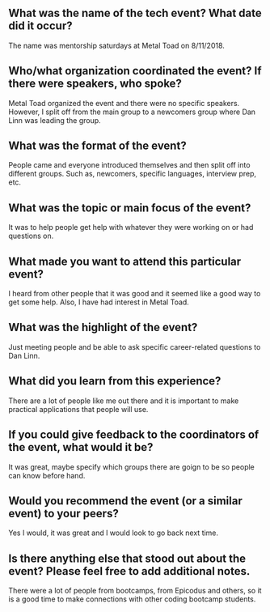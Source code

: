 ## What was the name of the tech event? What date did it occur?
The name was mentorship saturdays at Metal Toad on 8/11/2018.

## Who/what organization coordinated the event? If there were speakers, who spoke?
Metal Toad organized the event and there were no specific speakers. However, I split off from the main group to a newcomers group where Dan Linn was leading the group.

## What was the format of the event?
People came and everyone introduced themselves and then split off into different groups. Such as, newcomers, specific languages, interview prep, etc.

## What was the topic or main focus of the event?
It was to help people get help with whatever they were working on or had questions on.

## What made you want to attend this particular event?
I heard from other people that it was good and it seemed like a good way to get some help. Also, I have had interest in Metal Toad.

## What was the highlight of the event?
Just meeting people and be able to ask specific career-related questions to Dan Linn.

## What did you learn from this experience?
There are a lot of people like me out there and it is important to make practical applications that people will use.

## If you could give feedback to the coordinators of the event, what would it be?
It was great, maybe specify which groups there are goign to be so people can know before hand.

## Would you recommend the event (or a similar event) to your peers?
Yes I would, it was great and I would look to go back next time.

## Is there anything else that stood out about the event? Please feel free to add additional notes.
There were a lot of people from bootcamps, from Epicodus and others, so it is a good time to make connections with other coding bootcamp students.
